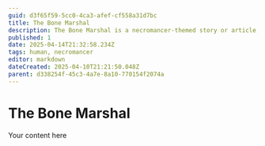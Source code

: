 ```yaml
---
guid: d3f65f59-5cc0-4ca3-afef-cf558a31d7bc
title: The Bone Marshal
description: The Bone Marshal is a necromancer-themed story or article, likely exploring themes of manipulating bones and raising the dead.
published: 1
date: 2025-04-14T21:32:58.234Z
tags: human, necromancer
editor: markdown
dateCreated: 2025-04-10T21:21:50.048Z
parent: d338254f-45c3-4a7e-8a10-770154f2074a
---
```


# The Bone Marshal
Your content here
